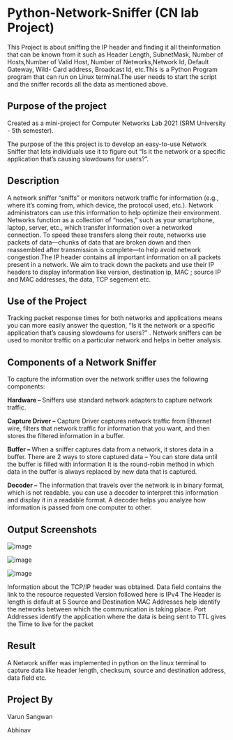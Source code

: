 # Python-Network-Sniffer (CN lab Project)

This Project is about sniffing the IP header and finding it all theinformation that can be known from it such as Header Length, SubnetMask, Number of Hosts,Number of Valid Host, Number of Networks,Network Id, Default Gateway, Wild- Card address, Broadcast Id, etc.This is a Python Program program that can run on Linux terminal.The user needs to start the script and the sniffer records all the data as mentioned above.
<br>

<h2>Purpose of the project</h2>


Created as a mini-project for Computer Networks Lab 2021 (SRM University - 5th semester).

The purpose of the this project is to develop an easy-to-use Network Sniffer that lets individuals use it to figure out “Is it the
network or a specific application that’s causing slowdowns for users?”. 

<h2>Description</h2>


A network sniffer “sniffs” or monitors network traffic for information (e.g., where it’s coming from, which device, the protocol used, etc.). Network administrators can use this information to help optimize their environment. Networks function as a collection of “nodes,” such as your smartphone, laptop, server, etc., which transfer information over a networked connection. To speed these transfers along their route, networks use packets of data—chunks of data that are broken down and then reassembled after transmission is complete—to help avoid network congestion.The IP header contains all important information on all packets present in a network. We aim to track down the packets and use their IP headers to display information like version, destination ip, MAC ; source IP and MAC addresses, the data, TCP segement etc.

<h2>Use of the Project</h2>

Tracking packet response times for both networks and applications means you can more easily answer the question, “Is it the network or a specific application that’s causing slowdowns for users?” . Network sniffers can be used to monitor traffic on a particular network and helps in better analysis.

<h2>Components of a Network Sniffer</h2>

To capture the information over the network sniffer uses the
following components:


<b>Hardware – </b>
Sniffers use standard network adapters to capture network traffic.


<b>Capture Driver –</b>
Capture Driver captures network traffic from Ethernet wire, filters that
network traffic for information that you want, and then stores the filtered
information in a buffer.


<b>Buffer – </b>
When a sniffer captures data from a network, it stores data in a buffer.
There are 2 ways to store captured data –
You can store data until the buffer is filled with information
It is the round-robin method in which data in the buffer is always replaced
by new data that is captured.


<b>Decoder –</b>
The information that travels over the network is in binary format, which
is not readable. you can use a decoder to interpret this information and
display it in a readable format. A decoder helps you analyze how
information is passed from one computer to other.


<h2> Output Screenshots </h2>

![image](https://user-images.githubusercontent.com/74721898/142782276-e1e182ff-0aab-4bc8-81ae-00ab6435fa6f.png)

![image](https://user-images.githubusercontent.com/74721898/142782290-f6657f96-0dfb-4dff-a08d-a1937248e5c3.png)

![image](https://user-images.githubusercontent.com/74721898/142782302-1b75f614-8b08-4555-92ed-69f6815c29ab.png)



Information about the TCP/IP header was obtained.
Data field contains the link to the resource requested
Version followed here is IPv4
The Header is length is default at 5
Source and Destination MAC Addresses help identify the
networks between which the communication is taking place.
Port Addresses identify the application where the data is
being sent to
TTL gives the Time to live for the packet
<h2>Result</h2>

A Network sniffer was implemented in python on the linux
terminal to capture data like header length, checksum,
source and destination address, data field etc.

<h2>Project By</h2>

Varun Sangwan

Abhinav

